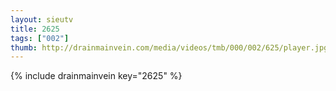 ```yaml
--- 
layout: sieutv
title: 2625
tags: ["002"]
thumb: http://drainmainvein.com/media/videos/tmb/000/002/625/player.jpg
---
```

{% include drainmainvein key="2625" %} 
